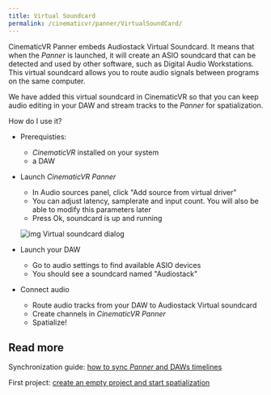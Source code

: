 ```yaml
---
title: Virtual Soundcard
permalink: /cinematicvr/panner/VirtualSoundCard/
---
```


[sync_guide]: {{site.baseurl}}/cinematicvr/PannerSync/
[first_project]: {{site.baseurl}}/cinematicvr/FirstProject/
[vsc_config]: {{site.baseurl}}/cinematicvr/img/asio/audiostack_virtualsoundcard.jpg

CinematicVR Panner embeds Audiostack Virtual Soundcard. It means that when the *Panner* is launched, it will create an ASIO soundcard that can be detected and used by other software, such as Digital Audio Workstations. This virtual soundcard allows you to route audio signals between programs on the same computer.

We have added this virtual soundcard in CinematicVR so that you can keep audio editing in your DAW and stream tracks to the *Panner* for spatialization.

How do I use it?
- Prerequisties:
	- *CinematicVR* installed on your system
	- a DAW
- Launch *CinematicVR Panner*
	- In Audio sources panel, click "Add source from virtual driver"
	- You can adjust latency, samplerate and input count. You will also be able to modify this parameters later
	- Press Ok, soundcard is up and running

	![img Virtual soundcard dialog][vsc_config]

- Launch your DAW
	- Go to audio settings to find available ASIO devices
	- You should see a soundcard named "Audiostack"
- Connect audio
	- Route audio tracks from your DAW to Audiostack Virtual soundcard
	- Create channels in *CinematicVR Panner*
	- Spatialize!

## Read more

Synchronization guide: [how to sync *Panner* and DAWs timelines][sync_guide] 

First project: [create an empty project and start spatialization][first_project] 

